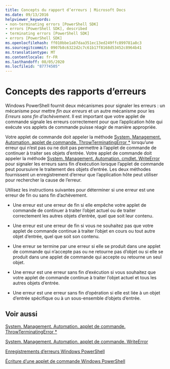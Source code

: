```yaml
---
title: Concepts du rapport d’erreurs | Microsoft Docs
ms.date: 09/13/2016
helpviewer_keywords:
- non-terminating errors [PowerShell SDK]
- errors [PowerShell SDK], described
- terminating errors [PowerShell SDK]
- errors [PowerShell SDK]
ms.openlocfilehash: ff010bbe1a87daa351ec13ed249ffc899781a8c3
ms.sourcegitcommit: 0907b8c6322d2c7c61b17f8168d53452c8964b41
ms.translationtype: MT
ms.contentlocale: fr-FR
ms.lasthandoff: 08/05/2020
ms.locfileid: "87774505"
---
```

# <a name="error-reporting-concepts"></a>Concepts des rapports d’erreurs

Windows PowerShell fournit deux mécanismes pour signaler les erreurs : un mécanisme pour mettre *fin aux erreurs* et un autre mécanisme pour les *Erreurs sans fin d’achèvement*. Il est important que votre applet de commande signale les erreurs correctement pour que l’application hôte qui exécute vos applets de commande puisse réagir de manière appropriée.

Votre applet de commande doit appeler la méthode [System. Management. Automation. applet de commande. ThrowTerminatingError *](/dotnet/api/System.Management.Automation.Cmdlet.ThrowTerminatingError) lorsqu’une erreur qui n’est pas ou ne doit pas permettre à l’applet de commande de continuer à traiter ses objets d’entrée. Votre applet de commande doit appeler la méthode [System. Management. Automation. cmdlet. WriteError](/dotnet/api/System.Management.Automation.Cmdlet.WriteError) pour signaler les erreurs sans fin d’exécution lorsque l’applet de commande peut poursuivre le traitement des objets d’entrée. Les deux méthodes fournissent un enregistrement d’erreur que l’application hôte peut utiliser pour rechercher la cause de l’erreur.

Utilisez les instructions suivantes pour déterminer si une erreur est une erreur de fin ou sans fin d’achèvement.

- Une erreur est une erreur de fin si elle empêche votre applet de commande de continuer à traiter l’objet actuel ou de traiter correctement les autres objets d’entrée, quel que soit leur contenu.

- Une erreur est une erreur de fin si vous ne souhaitez pas que votre applet de commande continue à traiter l’objet en cours ou tout autre objet d’entrée, quel que soit son contenu.

- Une erreur se termine par une erreur si elle se produit dans une applet de commande qui n’accepte pas ou ne retourne pas d’objet ou si elle se produit dans une applet de commande qui accepte ou retourne un seul objet.

- Une erreur est une erreur sans fin d’exécution si vous souhaitez que votre applet de commande continue à traiter l’objet actuel et tous les autres objets d’entrée.

- Une erreur est une erreur sans fin d’opération si elle est liée à un objet d’entrée spécifique ou à un sous-ensemble d’objets d’entrée.

## <a name="see-also"></a>Voir aussi

[System. Management. Automation. applet de commande. ThrowTerminatingError *](/dotnet/api/System.Management.Automation.Cmdlet.ThrowTerminatingError)

[System. Management. Automation. applet de commande. WriteError](/dotnet/api/System.Management.Automation.Cmdlet.WriteError)

[Enregistrements d’erreurs Windows PowerShell](./windows-powershell-error-records.md)

[Écriture d’une applet de commande Windows PowerShell](./writing-a-windows-powershell-cmdlet.md)
